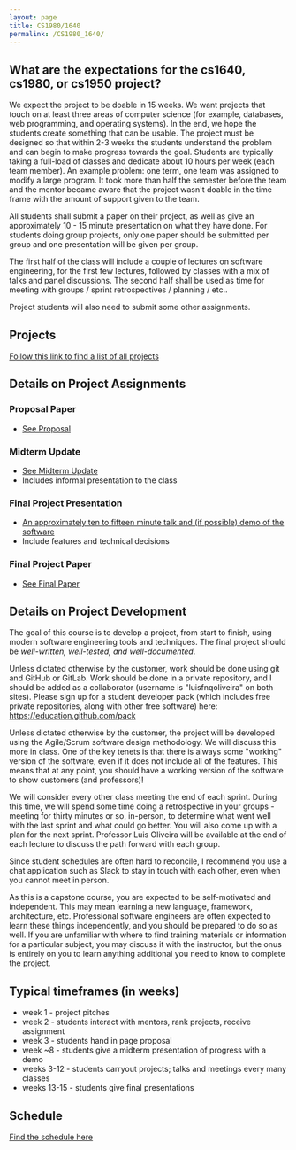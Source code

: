 ```yaml
---
layout: page
title: CS1980/1640
permalink: /CS1980_1640/
---
```



## What are the expectations for the cs1640, cs1980, or cs1950 project?

We expect the project to be doable in 15 weeks. We want projects that touch on at least three areas of computer science (for example, databases, web programming, and operating systems). In the end, we hope the students create something that can be usable. The project must be designed so that within 2-3 weeks the students understand the problem and can begin to make progress towards the goal.  Students are typically taking a full-load of classes and dedicate about 10 hours per week (each team member). An example problem: one term, one team was assigned to modify a large program. It took more than half the semester before the team and the mentor became aware that the project wasn't doable in the time frame with the amount of support given to the team.

All students shall submit a paper on their project, as well as give an approximately 10 - 15 minute presentation on what they have done.  For students doing group projects, only one paper should be submitted per group and one presentation will be given per group.

The first half of the class will include a couple of lectures on software engineering, for the first few lectures, followed by classes with a mix of talks and panel discussions.
The second half shall be used as time for meeting with groups / sprint retrospectives / planning / etc..

Project students will also need to submit some other assignments.


## Projects

[Follow this link to find a list of all projects]({{site.baseurl}}/projects)

## Details on Project Assignments

### Proposal Paper
  * [See Proposal]({{site.baseurl}}/project_proposal)

### Midterm Update
  * [See Midterm Update]({{site.baseurl}}/project_midterm_update)
  * Includes informal presentation to the class

### Final Project Presentation
  * [An approximately ten to fifteen minute talk and (if possible) demo of the software]({{site.baseurl}}/project_presentation)
  * Include features and technical decisions

### Final Project Paper
  * [See Final Paper]({{site.baseurl}}/project_final_paper)

## Details on Project Development

The goal of this course is to develop a project, from start to finish, using modern software engineering tools and techniques.  The final project should be _well-written, well-tested, and well-documented_.

Unless dictated otherwise by the customer, work should be done using git and GitHub or GitLab.  Work should be done in a private repository, and I should be added as a collaborator (username is "luisfnqoliveira" on both sites).  Please sign up for a student developer pack (which includes free private repositories, along with other free software) here: https://education.github.com/pack

Unless dictated otherwise by the customer, the project will be developed using the Agile/Scrum software design methodology.  We will discuss this more in class.  One of the key tenets is that there is always some "working" version of the software, even if it does not include all of the features.  This means that at any point, you should have a working version of the software to show customers (and professors)!

We will consider every other class meeting the end of each sprint.  During this time, we will spend some time doing a retrospective in your groups - meeting for thirty minutes or so, in-person, to determine what went well with the last sprint and what could go better.  You will also come up with a plan for the next sprint.  Professor Luis Oliveira will be available at the end of each lecture to discuss the path forward with each group.

Since student schedules are often hard to reconcile, I recommend you use a chat application such as Slack to stay in touch with each other, even when you cannot meet in person.

As this is a capstone course, you are expected to be self-motivated and independent.  This may mean learning a new language, framework, architecture, etc.  Professional software engineers are often expected to learn these things independently, and you should be prepared to do so as well.  If you are unfamiliar with where to find training materials or information for a particular subject, you may discuss it with the instructor, but the onus is entirely on you to learn anything additional you need to know to complete the project.

## Typical timeframes (in weeks)
  * week 1 - project pitches
  * week 2 - students interact with mentors, rank projects, receive assignment
  * week  3 - students hand in page proposal
  * week ~8 - students give a midterm presentation of progress with a demo
  * weeks 3-12 - students carryout projects; talks and meetings every many classes
  * weeks 13-15 - students give final presentations


## Schedule

[Find the schedule here]({{site.baseurl}}/projects_schedule)
